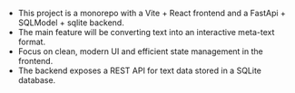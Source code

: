<!-- Use this file to provide workspace-specific custom instructions to Copilot. For more details, visit https://code.visualstudio.com/docs/copilot/copilot-customization#_use-a-githubcopilotinstructionsmd-file -->

- This project is a monorepo with a Vite + React frontend and a FastApi + SQLModel + sqlite backend.
- The main feature will be converting text into an interactive meta-text format.
- Focus on clean, modern UI and efficient state management in the frontend.
- The backend exposes a REST API for text data stored in a SQLite database.
